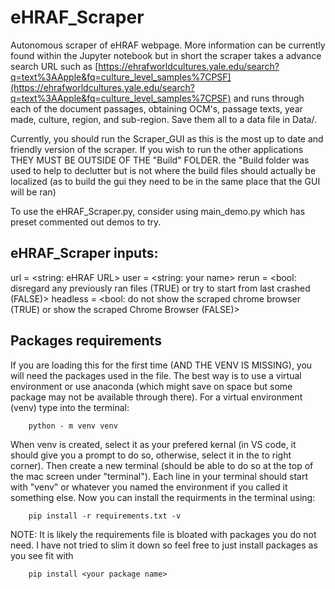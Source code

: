# eHRAF_Scraper

Autonomous scraper of eHRAF webpage. More information can be currently found within the Jupyter notebook but 
in short the scraper takes a advance search URL such as [https://ehrafworldcultures.yale.edu/search?q=text%3AApple&fq=culture_level_samples%7CPSF](https://ehrafworldcultures.yale.edu/search?q=text%3AApple&fq=culture_level_samples%7CPSF)
and runs through each of the document passages, obtaining OCM's, passage texts, year made, culture, region, and sub-region. Save them all to a data file in Data/.

Currently, you should run the Scraper_GUI as this is the most up to date and friendly version of the scraper. If you wish to run the other applications THEY MUST BE OUTSIDE OF THE "Build" FOLDER. the "Build folder was used to help to declutter but is not where the build files should actually be localized (as to build the gui they need to be in the same place that the GUI will be ran)

To use the eHRAF_Scraper.py, consider using main_demo.py which has preset commented out demos to try.


## eHRAF_Scraper inputs:
url =         <string: eHRAF URL>
user =        <string: your name>
rerun =       <bool: disregard any previously ran files (TRUE) or try to start from last crashed (FALSE)>
headless =    <bool: do not show the scraped chrome browser (TRUE) or show the scraped Chrome Browser (FALSE)>




## Packages requirements

If you are loading this for the first time (AND THE VENV IS MISSING), you will need the packages used in the file. The best way is to use a virtual environment or use anaconda (which might save on space but some package may not be available through there). For a virtual environment (venv) type into the terminal:

        python - m venv venv
        
When venv is created, select it as your prefered kernal (in VS code, it should give you a prompt to do so, otherwise, select it in the to right corner). Then create a new terminal (should be able to do so at the top of the mac screen under "terminal"). Each line in your terminal should start with "venv" or whatever you named the environment if you called it something else. Now you can install the requirments in the terminal using:

        pip install -r requirements.txt -v
        
NOTE: It is likely the requirements file is bloated with packages you do not need. I have not tried to slim it down so feel free to just install packages as you see fit with

        pip install <your package name>